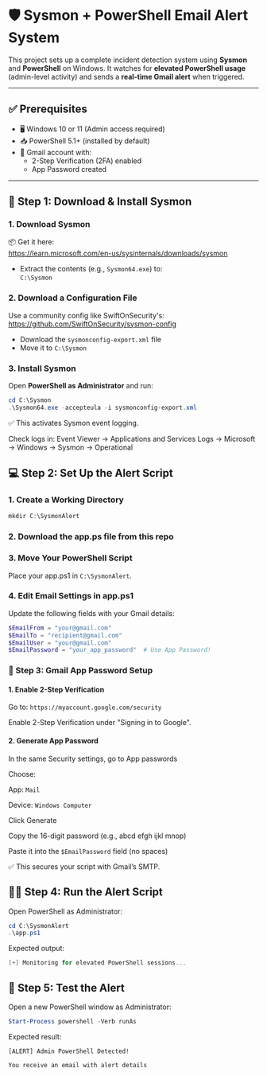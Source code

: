# 🛡️ Sysmon + PowerShell Email Alert System

This project sets up a complete incident detection system using **Sysmon** and **PowerShell** on Windows. It watches for **elevated PowerShell usage** (admin-level activity) and sends a **real-time Gmail alert** when triggered.

---

## ✅ Prerequisites

- 🖥️ Windows 10 or 11 (Admin access required)
- 📥 PowerShell 5.1+ (installed by default)
- 🔐 Gmail account with:
  - 2-Step Verification (2FA) enabled
  - App Password created

---

## 🧰 Step 1: Download & Install Sysmon

### 1. Download Sysmon

📦 Get it here:  
https://learn.microsoft.com/en-us/sysinternals/downloads/sysmon

- Extract the contents (e.g., `Sysmon64.exe`) to:  
  `C:\Sysmon`

### 2. Download a Configuration File

Use a community config like SwiftOnSecurity's:  
https://github.com/SwiftOnSecurity/sysmon-config

- Download the `sysmonconfig-export.xml` file
- Move it to `C:\Sysmon`

### 3. Install Sysmon

Open **PowerShell as Administrator** and run:

```powershell
cd C:\Sysmon
.\Sysmon64.exe -accepteula -i sysmonconfig-export.xml
```
✅ This activates Sysmon event logging.

Check logs in:
Event Viewer → Applications and Services Logs → Microsoft → Windows → Sysmon → Operational

## 💻 Step 2: Set Up the Alert Script
### 1. Create a Working Directory
```powershell
mkdir C:\SysmonAlert
```
### 2. Download the app.ps file from this repo
### 3. Move Your PowerShell Script
Place your app.ps1 in `C:\SysmonAlert`.

### 4. Edit Email Settings in app.ps1
Update the following fields with your Gmail details:

```powershell
$EmailFrom = "your@gmail.com"
$EmailTo = "recipient@gmail.com"
$EmailUser = "your@gmail.com"
$EmailPassword = "your_app_password"  # Use App Password!
```
### 📧 Step 3: Gmail App Password Setup
#### 1. Enable 2-Step Verification
Go to:
`https://myaccount.google.com/security`

Enable 2-Step Verification under "Signing in to Google".

#### 2. Generate App Password
In the same Security settings, go to App passwords

Choose:

App: `Mail`

Device: `Windows Computer`

Click Generate

Copy the 16-digit password (e.g., abcd efgh ijkl mnop)

Paste it into the `$EmailPassword` field (no spaces)

✅ This secures your script with Gmail’s SMTP.

## 🏃‍♂️ Step 4: Run the Alert Script
Open PowerShell as Administrator:

```powershell
cd C:\SysmonAlert
.\app.ps1
```
Expected output:
```powershell
[+] Monitoring for elevated PowerShell sessions...
```
## 🧪 Step 5: Test the Alert
Open a new PowerShell window as Administrator:

```powershell
Start-Process powershell -Verb runAs
```
Expected result:

```Console displays:
[ALERT] Admin PowerShell Detected!
```
`You receive an email with alert details`
